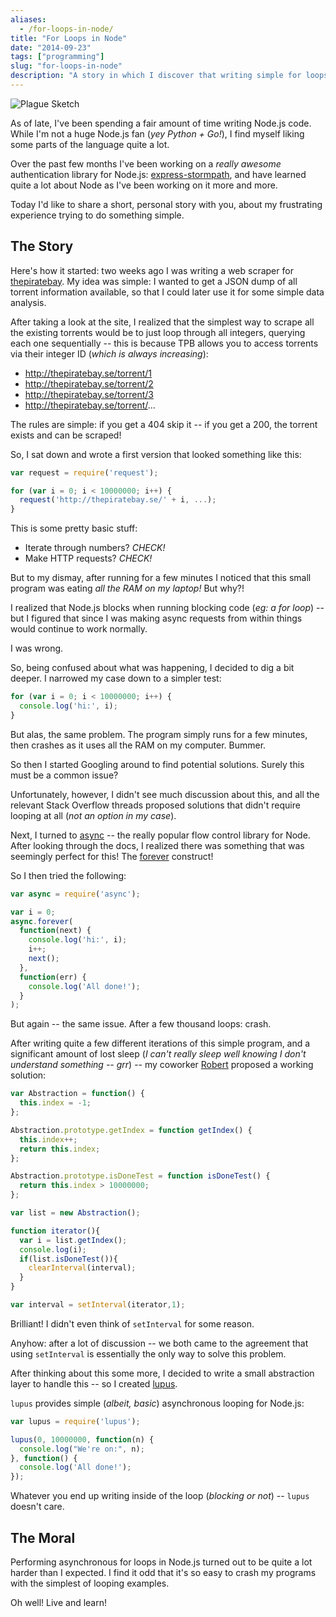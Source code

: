 ```yaml
---
aliases:
  - /for-loops-in-node/
title: "For Loops in Node"
date: "2014-09-23"
tags: ["programming"]
slug: "for-loops-in-node"
description: "A story in which I discover that writing simple for loops in Node.js isn't always so simple."
---
```



![Plague Sketch][]


As of late, I've been spending a fair amount of time writing Node.js code.
While I'm not a huge Node.js fan (*yey Python + Go!*), I find myself liking some
parts of the language quite a lot.

Over the past few months I've been working on a *really awesome* authentication
library for Node.js: [express-stormpath][], and have learned quite a lot about
Node as I've been working on it more and more.

Today I'd like to share a short, personal story with you, about my frustrating
experience trying to do something simple.


## The Story

Here's how it started: two weeks ago I was writing a web scraper for
[thepiratebay][].  My idea was simple: I wanted to get a JSON dump of all
torrent information available, so that I could later use it for some simple
data analysis.

After taking a look at the site, I realized that the simplest way to scrape all
the existing torrents would be to just loop through all integers, querying each
one sequentially -- this is because TPB allows you to access torrents via their
integer ID (*which is always increasing*):

- http://thepiratebay.se/torrent/1
- http://thepiratebay.se/torrent/2
- http://thepiratebay.se/torrent/3
- http://thepiratebay.se/torrent/...

The rules are simple: if you get a 404 skip it -- if you get a 200, the torrent
exists and can be scraped!

So, I sat down and wrote a first version that looked something like this:

```javascript
var request = require('request');

for (var i = 0; i < 10000000; i++) {
  request('http://thepiratebay.se/' + i, ...);
}
```

This is some pretty basic stuff:

- Iterate through numbers?  *CHECK!*
- Make HTTP requests?  *CHECK!*

But to my dismay, after running for a few minutes I noticed that this small
program was eating *all the RAM on my laptop!*  But why?!

I realized that Node.js blocks when running blocking code (*eg: a for loop*) --
but I figured that since I was making async requests from within things would
continue to work normally.

I was wrong.

So, being confused about what was happening, I decided to dig a bit deeper.  I
narrowed my case down to a simpler test:

```javascript
for (var i = 0; i < 10000000; i++) {
  console.log('hi:', i);
}
```

But alas, the same problem.  The program simply runs for a few minutes, then
crashes as it uses all the RAM on my computer.  Bummer.

So then I started Googling around to find potential solutions.  Surely this must
be a common issue?

Unfortunately, however, I didn't see much discussion about this, and all the
relevant Stack Overflow threads proposed solutions that didn't require looping
at all (*not an option in my case*).

Next, I turned to [async][] -- the really popular flow control library for Node.
After looking through the docs, I realized there was something that was
seemingly perfect for this!  The [forever][] construct! 

So I then tried the following:

```javascript
var async = require('async');

var i = 0;
async.forever(
  function(next) {
    console.log('hi:', i);
    i++;
    next();
  },
  function(err) {
    console.log('All done!');
  }
);
```

But again -- the same issue.  After a few thousand loops: crash.

After writing quite a few different iterations of this simple program, and a
significant amount of lost sleep (*I can't really sleep well knowing I don't
understand something -- grr*) -- my coworker [Robert][] proposed a working
solution:

```javascript
var Abstraction = function() {
  this.index = -1;
};

Abstraction.prototype.getIndex = function getIndex() {
  this.index++;
  return this.index;
};

Abstraction.prototype.isDoneTest = function isDoneTest() {
  return this.index > 10000000;
};

var list = new Abstraction();

function iterator(){
  var i = list.getIndex();
  console.log(i);
  if(list.isDoneTest()){
    clearInterval(interval);
  }
}

var interval = setInterval(iterator,1);
```

Brilliant!  I didn't even think of `setInterval` for some reason.

Anyhow: after a lot of discussion -- we both came to the agreement that using
`setInterval` is essentially the only way to solve this problem.

After thinking about this some more, I decided to write a small abstraction
layer to handle this -- so I created [lupus][].

`lupus` provides simple (*albeit, basic*) asynchronous looping for Node.js:

```javascript
var lupus = require('lupus');

lupus(0, 10000000, function(n) {
  console.log("We're on:", n);
}, function() {
  console.log('All done!');
});
```

Whatever you end up writing inside of the loop (*blocking or not*) -- `lupus`
doesn't care.


## The Moral

Performing asynchronous for loops in Node.js turned out to be quite a lot harder
than I expected.  I find it odd that it's so easy to crash my programs with the
simplest of looping examples.

Oh well!  Live and learn!


  [Plague Sketch]: /static/images/2014/plague-sketch.jpg "Plague Sketch"
  [express-stormpath]: https://docs.stormpath.com/nodejs/express/ "express-stormpath"
  [thepiratebay]: http://thepiratebay.se "The Pirate Bay"
  [async]: https://github.com/caolan/async "asyncjs"
  [forever]: https://github.com/caolan/async#forever "asyncjs forever"
  [Robert]: http://www.robertjd.com/ "Robert"
  [lupus]: https://www.npmjs.org/package/lupus "node-lupus"
